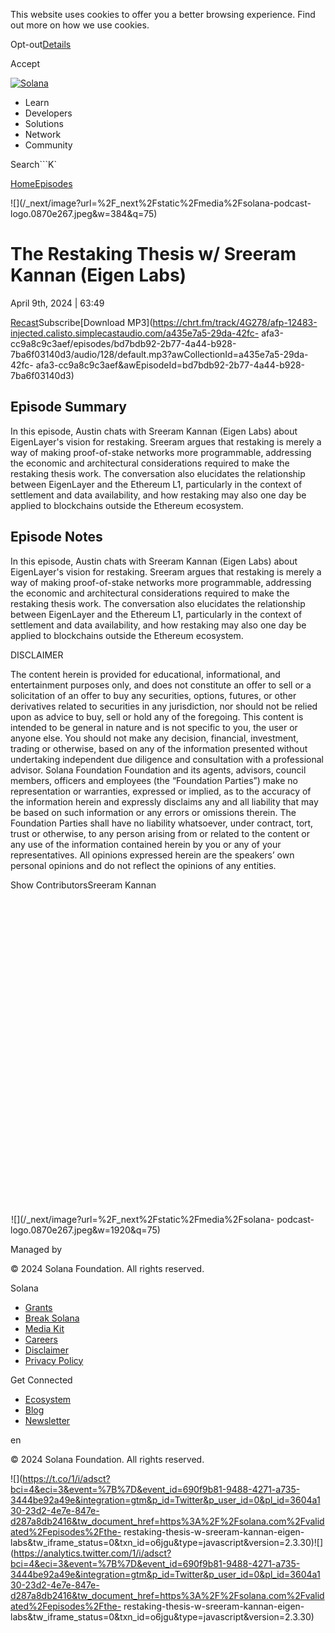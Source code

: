This website uses cookies to offer you a better browsing experience. Find out
more on how we use cookies.

Opt-out[Details](/privacy-policy#collection-of-information)

Accept

[![Solana](/_next/static/media/logotype.e4df684f.svg)](/)

  * Learn
  * Developers
  * Solutions
  * Network
  * Community

Search```K`

[Home](/validated)[Episodes](/validated/episodes)

[](https://feeds.simplecast.com/W1NI2v3Z)[](/twitter)

![](/_next/image?url=%2F_next%2Fstatic%2Fmedia%2Fsolana-podcast-
logo.0870e267.jpeg&w=384&q=75)

# The Restaking Thesis w/ Sreeram Kannan (Eigen Labs)

April 9th, 2024 | 63:49

[Recast](https://recast.simplecast.com/bd7bdb92-2b77-4a44-b928-7ba6f03140d3)Subscribe[Download
MP3](https://chrt.fm/track/4G278/afp-12483-injected.calisto.simplecastaudio.com/a435e7a5-29da-42fc-
afa3-cc9a8c9c3aef/episodes/bd7bdb92-2b77-4a44-b928-7ba6f03140d3/audio/128/default.mp3?awCollectionId=a435e7a5-29da-42fc-
afa3-cc9a8c9c3aef&awEpisodeId=bd7bdb92-2b77-4a44-b928-7ba6f03140d3)

## Episode Summary

In this episode, Austin chats with Sreeram Kannan (Eigen Labs) about
EigenLayer's vision for restaking. Sreeram argues that restaking is merely a
way of making proof-of-stake networks more programmable, addressing the
economic and architectural considerations required to make the restaking
thesis work. The conversation also elucidates the relationship between
EigenLayer and the Ethereum L1, particularly in the context of settlement and
data availability, and how restaking may also one day be applied to
blockchains outside the Ethereum ecosystem.

## Episode Notes

In this episode, Austin chats with Sreeram Kannan (Eigen Labs) about
EigenLayer's vision for restaking. Sreeram argues that restaking is merely a
way of making proof-of-stake networks more programmable, addressing the
economic and architectural considerations required to make the restaking
thesis work. The conversation also elucidates the relationship between
EigenLayer and the Ethereum L1, particularly in the context of settlement and
data availability, and how restaking may also one day be applied to
blockchains outside the Ethereum ecosystem.



DISCLAIMER

The content herein is provided for educational, informational, and
entertainment purposes only, and does not constitute an offer to sell or a
solicitation of an offer to buy any securities, options, futures, or other
derivatives related to securities in any jurisdiction, nor should not be
relied upon as advice to buy, sell or hold any of the foregoing. This content
is intended to be general in nature and is not specific to you, the user or
anyone else. You should not make any decision, financial, investment, trading
or otherwise, based on any of the information presented without undertaking
independent due diligence and consultation with a professional advisor.
Solana Foundation Foundation and its agents, advisors, council members,
officers and employees (the “Foundation Parties”) make no representation or
warranties, expressed or implied, as to the accuracy of the information herein
and expressly disclaims any and all liability that may be based on such
information or any errors or omissions therein. The Foundation Parties shall
have no liability whatsoever, under contract, tort, trust or otherwise, to any
person arising from or related to the content or any use of the information
contained herein by you or any of your representatives. All opinions expressed
herein are the speakers’ own personal opinions and do not reflect the opinions
of any entities.  

Show ContributorsSreeram Kannan

![](data:image/svg+xml,%3csvg%20xmlns=%27http://www.w3.org/2000/svg%27%20version=%271.1%27%20width=%27640%27%20height=%27640%27/%3e)![](data:image/gif;base64,R0lGODlhAQABAIAAAAAAAP///yH5BAEAAAAALAAAAAABAAEAAAIBRAA7)![](/_next/image?url=%2F_next%2Fstatic%2Fmedia%2Fsolana-
podcast-logo.0870e267.jpeg&w=1920&q=75)

Managed by

[](/)

[](/youtube)[](/twitter)[](/discord)[](/reddit)[](/github)[](/telegram)

© 2024 Solana Foundation. All rights reserved.

Solana

  * [Grants](https://solana.org/grants)
  * [Break Solana](https://break.solana.com/)
  * [Media Kit](/branding)
  * [Careers](https://jobs.solana.com/)
  * [Disclaimer](/tos)
  * [Privacy Policy](/privacy-policy)

Get Connected

  * [Ecosystem](/ecosystem)
  * [Blog](/news)
  * [Newsletter](/newsletter)

en

© 2024 Solana Foundation. All rights reserved.

![](https://t.co/1/i/adsct?bci=4&eci=3&event=%7B%7D&event_id=690f9b81-9488-4271-a735-3444be92a49e&integration=gtm&p_id=Twitter&p_user_id=0&pl_id=3604a130-23d2-4e7e-847e-d287a8db2416&tw_document_href=https%3A%2F%2Fsolana.com%2Fvalidated%2Fepisodes%2Fthe-
restaking-thesis-w-sreeram-kannan-eigen-
labs&tw_iframe_status=0&txn_id=o6jgu&type=javascript&version=2.3.30)![](https://analytics.twitter.com/1/i/adsct?bci=4&eci=3&event=%7B%7D&event_id=690f9b81-9488-4271-a735-3444be92a49e&integration=gtm&p_id=Twitter&p_user_id=0&pl_id=3604a130-23d2-4e7e-847e-d287a8db2416&tw_document_href=https%3A%2F%2Fsolana.com%2Fvalidated%2Fepisodes%2Fthe-
restaking-thesis-w-sreeram-kannan-eigen-
labs&tw_iframe_status=0&txn_id=o6jgu&type=javascript&version=2.3.30)

